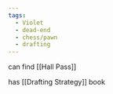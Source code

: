 ```yaml
---
tags:
  - Violet
  - dead-end
  - chess/pawn
  - drafting
---
```

can find [[Hall Pass]]

has [[Drafting Strategy]] book